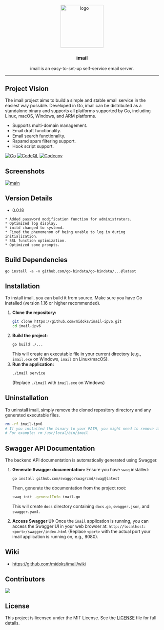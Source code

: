 <p align="center">
  <img alt="logo" src="https://avatars2.githubusercontent.com/u/4169529?v=3&s=200" height="140" />
  <h3 align="center">imail</h3>
  <p align="center">imail is an easy-to-set-up self-service email server.</p>
</p>


---
## Project Vision

The imail project aims to build a simple and stable email service in the easiest way possible. Developed in Go, imail can be distributed as a standalone binary and supports all platforms supported by Go, including Linux, macOS, Windows, and ARM platforms.

- Supports multi-domain management.
- Email draft functionality.
- Email search functionality.
- Rspamd spam filtering support.
- Hook script support.

[![Go](https://github.com/midoks/imail/actions/workflows/go.yml/badge.svg)](https://github.com/midoks/imail/actions/workflows/go.yml)
[![CodeQL](https://github.com/midoks/imail/actions/workflows/codeql-analysis.yml/badge.svg)](https://github.com/midoks/imail/actions/workflows/codeql-analysis.yml)
[![Codecov](https://codecov.io/gh/midoks/imail/branch/master/graph/badge.svg?token=MJ2HL6HFLR)](https://codecov.io/gh/midoks/imail)

## Screenshots

[![main](/screenshot/main.png)](/screenshot/main.png)


## Version Details

- 0.0.18

```
* Added password modification function for administrators.
* Optimized log display.
* initd changed to systemd.
* Fixed the phenomenon of being unable to log in during initialization.
* SSL function optimization.
* Optimized some prompts.
```

## Build Dependencies

```
go install -a -v github.com/go-bindata/go-bindata/...@latest
```

## Installation

To install imail, you can build it from source. Make sure you have Go installed (version 1.16 or higher recommended).

1.  **Clone the repository:**
    ```bash
    git clone https://github.com/midoks/imail-ipv6.git
    cd imail-ipv6
    ```
2.  **Build the project:**
    ```bash
    go build ./...
    ```
    This will create an executable file in your current directory (e.g., `imail.exe` on Windows, `imail` on Linux/macOS).
3.  **Run the application:**
    ```bash
    ./imail service
    ```
    (Replace `./imail` with `imail.exe` on Windows)

## Uninstallation

To uninstall imail, simply remove the cloned repository directory and any generated executable files.

```bash
rm -rf imail-ipv6
# If you installed the binary to your PATH, you might need to remove it manually.
# For example: rm /usr/local/bin/imail
```

## Swagger API Documentation

The backend API documentation is automatically generated using Swagger.

1.  **Generate Swagger documentation:**
    Ensure you have `swag` installed:
    ```bash
    go install github.com/swaggo/swag/cmd/swag@latest
    ```
    Then, generate the documentation from the project root:
    ```bash
    swag init -generalInfo imail.go
    ```
    This will create `docs` directory containing `docs.go`, `swagger.json`, and `swagger.yaml`.

2.  **Access Swagger UI:**
    Once the `imail` application is running, you can access the Swagger UI in your web browser at:
    `http://localhost:<port>/swagger/index.html`
    (Replace `<port>` with the actual port your imail application is running on, e.g., 8080).

## Wiki

- https://github.com/midoks/imail/wiki

## Contributors

[![](https://contrib.rocks/image?repo=midoks/imail)](https://github.com/midoks/imail/graphs/contributors)


## License

This project is licensed under the MIT License. See the [LICENSE](https://github.com/midoks/imail/blob/main/LICENSE) file for full details.